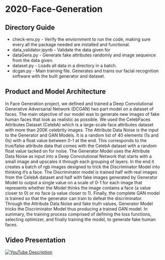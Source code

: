 # 2020-Face-Generation



## Directory Guide
* check-env.py - Verify the enviornment to run the code, making sure every all the package needed are installed and functional.
* data_validator.ipynb - Validate the data given for 
* dataGens.py - Generate fake attributes randomly and image sequence from the data given.
* dataset.py - Loads all data in a directory in a batch.
* dcgan.py - Main training file. Generates and trains our facial recognition software with the built generator and dataset.

## Product and Model Architecture 
In Face Generation project, we defined and trained a Deep Convolutional Generative Adversarial Network (DCGAN) two part model on a dataset of faces. The main objective of our model was to generate new images of fake human faces that look as realistic as possible.  We used the CelebFaces Attributes Dataset (CelebA) which is a large-scale face attributes dataset with more than 200K celebrity images. The Attribute Data Noise is the input to the Generator and GAN Models. It is a random list of 40 elements (1s and 0s) with a float value between 0-1 at the end. This corresponds to the true/false attribute data that comes with the CelebA dataset with a random float value tacked on for noise. The Generator Model uses the Attribute Data Noise as input into a Deep Convolutional Network that starts with a small image and upscales it through each grouping of layers. In the end it creates a batch of rgb images designed to trick the Discriminator Model into thinking it’s a face. The Discriminator model is trained half with real images from the CelebA dataset and half with fake images generated by Generator Model to output  a single value on a scale of 0-1 for each image that represents whether the Model thinks the image contains a face (a value closer to 0) or no face (a value closer to 1). Finally, the complete GAN model is trained so that the generator can train to defeat the discriminator. Through the Attribute Data Noise and fake truth values, Generator Model tricks the Discriminator Model thus producing a trained GAN model. In summary, the training process comprised of defining the loss functions, selecting optimizer, and finally training the model, to generate fake human faces. 

## Video Presentation
[![YouTube Description](http://img.youtube.com/vi/VH3ndNVXptg/0.jpg)](http://www.youtube.com/watch?v=VH3ndNVXptg "Try here")
